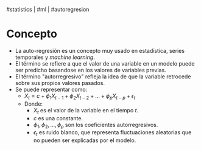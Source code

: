 #statistics | #ml | #autoregresion

# Concepto
- La auto-regresión es un concepto muy usado en estadística, series temporales y *machine learning*. 
- El término se refiere a que el valor de una variable en un modelo puede ser predicho basandose en los valores de variables previas.
- El término "autorregresivo" refleja la idea de que la variable retrocede sobre sus propios valores pasados.
- Se puede representar como:
	- $X_t = c + \phi_1 X_{t-1} + \phi_2 X_{t-2} + \ldots + \phi_p X_{t-p} + \epsilon_t$
	- Donde:
		- $X_t$ es el valor de la variable en el tiempo $t$.
		- $c$ es una constante.
	    - $\phi_1, \phi_2, \ldots, \phi_p$ son los coeficientes autorregresivos.
	    - $\epsilon_t$ es ruido blanco, que representa fluctuaciones aleatorias que no pueden ser explicadas por el modelo.
